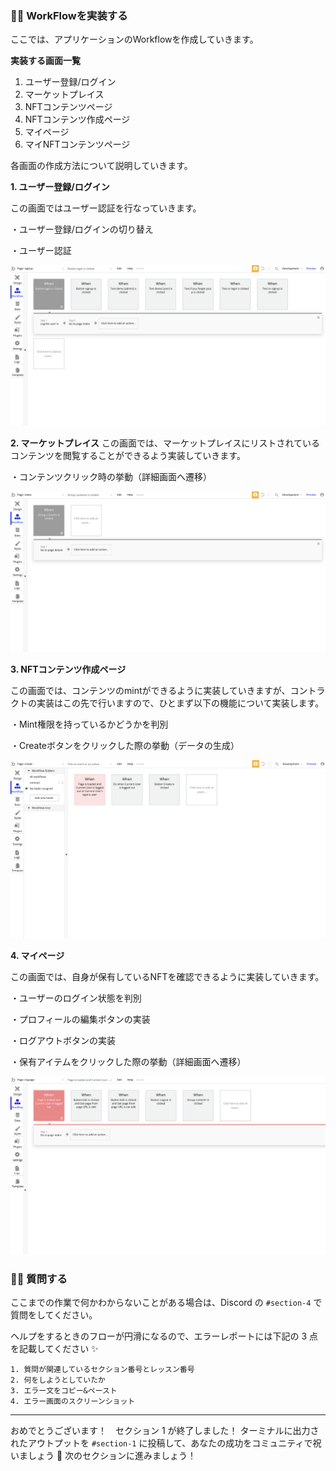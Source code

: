 ### 👩‍💻 WorkFlowを実装する

ここでは、アプリケーションのWorkflowを作成していきます。

**実装する画面一覧**

1.  ユーザー登録/ログイン
2.  マーケットプレイス
3.  NFTコンテンツページ
4.  NFTコンテンツ作成ページ
5.  マイページ
6.  マイNFTコンテンツページ

各画面の作成方法について説明していきます。

**1\. ユーザー登録/ログイン**

この画面ではユーザー認証を行なっていきます。

・ユーザー登録/ログインの切り替え

・ユーザー認証

![](/public/images/99-NFT-MarketPlace/section-1/1_4_1.png)

**2\. マーケットプレイス**
この画面では、マーケットプレイスにリストされているコンテンツを閲覧することができるよう実装していきます。

・コンテンツクリック時の挙動（詳細画面へ遷移）

![](/public/images/99-NFT-MarketPlace/section-1/1_4_2.png)

**3\. NFTコンテンツ作成ページ**

この画面では、コンテンツのmintができるように実装していきますが、コントラクトの実装はこの先で行いますので、ひとまず以下の機能について実装します。

・Mint権限を持っているかどうかを判別

・Createボタンをクリックした際の挙動（データの生成）

![](/public/images/99-NFT-MarketPlace/section-1/1_4_3.png)

**4\. マイページ**

この画面では、自身が保有しているNFTを確認できるように実装していきます。

・ユーザーのログイン状態を判別

・プロフィールの編集ボタンの実装

・ログアウトボタンの実装

・保有アイテムをクリックした際の挙動（詳細画面へ遷移）

![](/public/images/99-NFT-MarketPlace/section-1/1_4_4.png)


### 🙋‍♂️ 質問する

ここまでの作業で何かわからないことがある場合は、Discord の `#section-4` で質問をしてください。

ヘルプをするときのフローが円滑になるので、エラーレポートには下記の 3 点を記載してください ✨

    1. 質問が関連しているセクション番号とレッスン番号
    2. 何をしようとしていたか
    3. エラー文をコピー&ペースト
    4. エラー画面のスクリーンショット
    

* * *

おめでとうございます！　セクション 1 が終了しました！
ターミナルに出力されたアウトプットを `#section-1` に投稿して、あなたの成功をコミュニティで祝いましょう 🎉
次のセクションに進みましょう！

